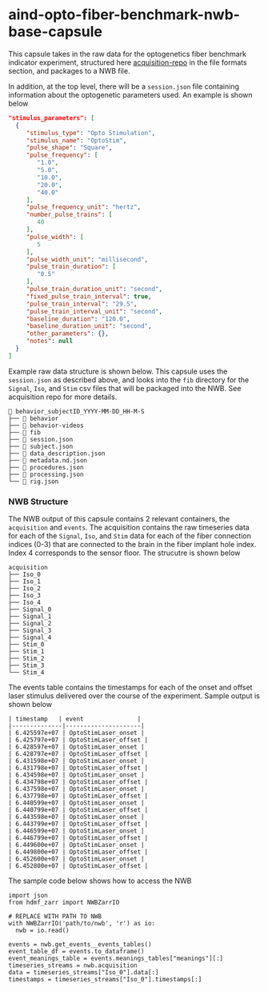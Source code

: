 # aind-opto-fiber-benchmark-nwb-base-capsule

This capsule takes in the raw data for the optogenetics fiber benchmark indicator experiment, structured here [acquisition-repo](https://github.com/AllenNeuralDynamics/FIP_DAQ_Control_IndicatorBenchmarking/blob/main/README.md) in the file formats section, and packages to a NWB file. 

In addition, at the top level, there will be a `session.json` file containing information about the optogenetic parameters used. An example is shown below

```json
"stimulus_parameters": [
  {
     "stimulus_type": "Opto Stimulation",
     "stimulus_name": "OptoStim",
     "pulse_shape": "Square",
     "pulse_frequency": [
        "1.0",
        "5.0",
        "10.0",
        "20.0",
        "40.0"
     ],
     "pulse_frequency_unit": "hertz",
     "number_pulse_trains": [
        40
     ],
     "pulse_width": [
        5
     ],
     "pulse_width_unit": "millisecond",
     "pulse_train_duration": [
        "0.5"
     ],
     "pulse_train_duration_unit": "second",
     "fixed_pulse_train_interval": true,
     "pulse_train_interval": "29.5",
     "pulse_train_interval_unit": "second",
     "baseline_duration": "120.0",
     "baseline_duration_unit": "second",
     "other_parameters": {},
     "notes": null
  }
]
```

Example raw data structure is shown below. This capsule uses the `session.json` as described above, and looks into the `fib` directory for the `Signal`, `Iso`, and `Stim` csv files that will be packaged into the NWB. See acquisition repo for more details.

```
📂 behavior_subjectID_YYYY-MM-DD_HH-M-S
├── 📂 behavior
├── 📂 behavior-videos
├── 📂 fib
├── 📄 session.json
├── 📄 subject.json
├── 📄 data_description.json
├── 📄 metadata.nd.json
├── 📄 procedures.json
├── 📄 processing.json
└── 📄 rig.json
```

### NWB Structure
The NWB output of this capsule contains 2 relevant containers, the `acquisition` and `events`. The acquisition contains the raw timeseries data for each of the `Signal`, `Iso`, and `Stim` data for each of the fiber connection indices (0-3) that are connected to the brain in the fiber implant hole index. 
Index 4 corresponds to the sensor floor. The strucutre is shown below

```
acquisition
├── Iso_0
├── Iso_1
├── Iso_2
├── Iso_3
├── Iso_4
├── Signal_0
├── Signal_1
├── Signal_2
├── Signal_3
├── Signal_4
├── Stim_0
├── Stim_1
├── Stim_2
├── Stim_3
└── Stim_4
```

The events table contains the timestamps for each of the onset and offset laser stimulus delivered over the course of the experiment. Sample output is shown below

```
| timestamp   | event               |
|--------------|---------------------|
| 6.425597e+07 | OptoStimLaser_onset |
| 6.425797e+07 | OptoStimLaser_offset |
| 6.428597e+07 | OptoStimLaser_onset |
| 6.428797e+07 | OptoStimLaser_offset |
| 6.431598e+07 | OptoStimLaser_onset |
| 6.431798e+07 | OptoStimLaser_offset |
| 6.434598e+07 | OptoStimLaser_onset |
| 6.434798e+07 | OptoStimLaser_offset |
| 6.437598e+07 | OptoStimLaser_onset |
| 6.437798e+07 | OptoStimLaser_offset |
| 6.440599e+07 | OptoStimLaser_onset |
| 6.440799e+07 | OptoStimLaser_offset |
| 6.443598e+07 | OptoStimLaser_onset |
| 6.443799e+07 | OptoStimLaser_offset |
| 6.446599e+07 | OptoStimLaser_onset |
| 6.446799e+07 | OptoStimLaser_offset |
| 6.449600e+07 | OptoStimLaser_onset |
| 6.449800e+07 | OptoStimLaser_offset |
| 6.452600e+07 | OptoStimLaser_onset |
| 6.452800e+07 | OptoStimLaser_offset |
```

The sample code below shows how to access the NWB 

```
import json
from hdmf_zarr import NWBZarrIO

# REPLACE WITH PATH TO NWB
with NWBZarrIO('path/to/nwb', 'r') as io:
  nwb = io.read()

events = nwb.get_events__events_tables()
event_table_df = events.to_dataframe()
event_meanings_table = events.meanings_tables["meanings"][:]
timeseries_streams = nwb.acquisition
data = timeseries_streams["Iso_0"].data[:]
timestamps = timeseries_streams["Iso_0"].timestamps[:]
```

